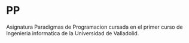 # PP
Asignatura Paradigmas de Programacion cursada en el primer curso de Ingenieria informatica de la Universidad de Valladolid.

